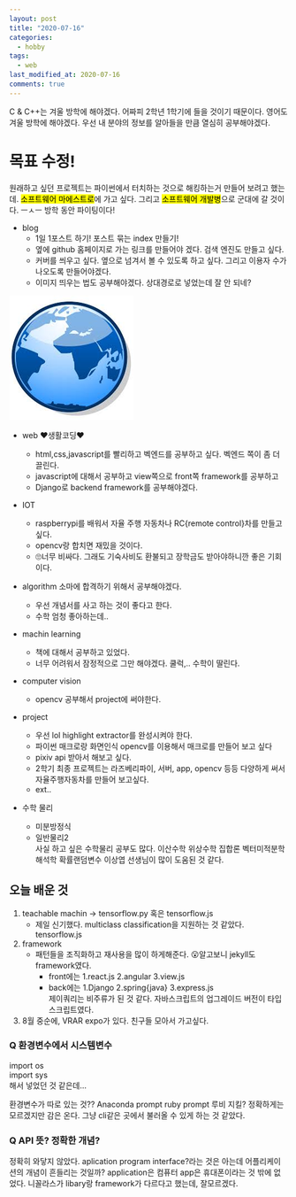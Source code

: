 ```yaml
---
layout: post
title: "2020-07-16"
categories:
  - hobby
tags:
  - web
last_modified_at: 2020-07-16
comments: true
---
```


C & C++는 겨울 방학에 해야겠다. 어짜피 2학년 1학기에 들을 것이기 때문이다.
영어도 겨울 방학에 해야겠다. 우선 내 분야의 정보를 알아들을 만큼 열심히 공부해야겠다.


# 목표 수정!

원래하고 싶던 프로젝트는 파이썬에서 터치하는 것으로 해킹하는거 만들어 보려고 했는데.
<mark>소프트웨어 마에스트로</mark>에 가고 싶다. 그리고 <mark>소프트웨어 개발병</mark>으로 군대에 갈 것이다. ㅡㅅㅡ
방학 동안 파이팅이다!


* blog
    - 1일 1포스트 하기! 포스트 묶는 index 만들기!
    - 옆에 github 홈페이지로 가는 링크를 만들어야 겠다. 검색 엔진도 만들고 싶다.
    - 커버를 씌우고 싶다. 옆으로 넘겨서 볼 수 있도록 하고 싶다. 그리고 이용자 수가 나오도록 만들어야겠다.
    - 이미지 띄우는 법도 공부해야겠다. 상대경로로 넣었는데 잘 안 되네?
<img src="../assets/img/hobby/web.jpg">


* web ❤생활코딩❤
    - html,css,javascript를 빨리하고 벡엔드를 공부하고 싶다. 벡엔드 쪽이 좀 더 끌린다.
    - javascript에 대해서 공부하고 view쪽으로 front쪽 framework를 공부하고
    - Django로 backend framework를 공부해야겠다.


* IOT
    - raspberrypi를 배워서 자율 주행 자동차나 RC{remote control}차를 만들고 싶다.
    - opencv랑 합치면 재밌을 것이다.
    + 🙄너무 비싸다. 그래도 기숙사비도 환불되고 장학금도 받아야하니깐 좋은 기회이다.

* algorithm 소마에 합격하기 위해서 공부해야겠다.
    - 우선 개념서를 사고 하는 것이 좋다고 한다.
    - 수학 엄청 좋아하는데..


* machin learning
    - 책에 대해서 공부하고 있었다. 
    - 너무 어려워서 잠정적으로 그만 해야겠다. 쿨럭,.. 수학이 딸린다.


* computer vision
    - opencv 공부해서 project에 써야한다.


* project
    - 우선 lol highlight extractor를 완성시켜야 한다.
    - 파이썬 매크로랑 화면인식 opencv를 이용해서 매크로를 만들어 보고 싶다
    - pixiv api 받아서 해보고 싶다.
    - 2학기 최종 프로젝트는 라즈베리파이, 서버, app, opencv 등등 다양하게 써서 자율주행자동차를 만들어 보고싶다.
    - ext..


* 수학 물리 
    - 미분방정식
    - 일반물리2<br>
    사실 하고 싶은 수학물리 공부도 많다. 이산수학 위상수학 집합론 벡터미적분학 해석학 확률랜덤변수 이상엽 선생님이 많이 도움된 것 같다.

## 오늘 배운 것
1. teachable machin -> tensorflow.py 혹은 tensorflow.js
    + 제일 신기했다. multiclass classification을 지원하는 것 같았다. tensorflow.js 
2. framework
    + 패턴들을 조직화하고 재사용을 많이 하게해준다. 
    😮알고보니 jekyll도 framework였다.
        - front에는 1.react.js 2.angular 3.view.js
        - back에는 1.Django 2.spring{java} 3.express.js<br>
    제이쿼리는 비주류가 된 것 같다. 자바스크립트의 업그레이드 버전이 타입 스크립트였다.
3. 8월 중순에, VRAR expo가 있다. 친구들 모아서 가고싶다.


### Q 환경변수에서 시스템변수
import os<br>
import sys<br>
해서 넣었던 것 같은데...<br>

환경변수가 따로 있는 것?? Anaconda prompt ruby prompt
루비 지킬?
정확하게는 모르겠지만 감은 온다. 그냥 cli같은 곳에서 불러올  수 있게 하는 것 같았다.

### Q API 뜻? 정확한 개념?
정확히 와닿지 않았다. aplication program interface?라는 것은 아는데 어플리케이션의 개념이 흔들리는 것일까?
application은 컴퓨터 app은 휴대폰이라는 것 밖에 없었다. 
니꼴라스가 libary랑 framework가 다르다고 했는데, 잘모르겠다.

